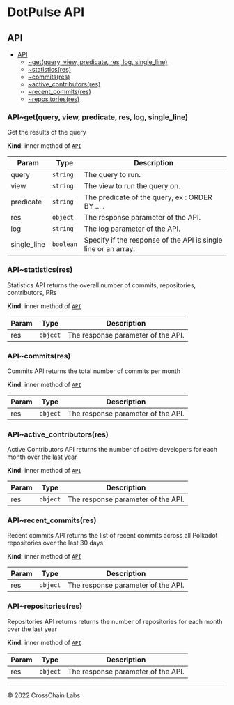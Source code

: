 # DotPulse API

<a name="module_API"></a>

## API

* [API](#module_API)
    * [~get(query, view, predicate, res, log, single_line)](#module_API..get)
    * [~statistics(res)](#module_API..statistics)
    * [~commits(res)](#module_API..commits)
    * [~active_contributors(res)](#module_API..active_contributors)
    * [~recent_commits(res)](#module_API..recent_commits)
    * [~repositories(res)](#module_API..repositories)

<a name="module_API..get"></a>

### API~get(query, view, predicate, res, log, single_line)
Get the results of the query

**Kind**: inner method of [<code>API</code>](#module_API)  

| Param | Type | Description |
| --- | --- | --- |
| query | <code>string</code> | The query to run. |
| view | <code>string</code> | The view to run the query on. |
| predicate | <code>string</code> | The predicate of the query, ex : ORDER BY ... . |
| res | <code>object</code> | The response parameter of the API. |
| log | <code>string</code> | The log parameter of the API. |
| single_line | <code>boolean</code> | Specify if the response of the API is single line or an array. |

<a name="module_API..statistics"></a>

### API~statistics(res)
Statistics API
returns the overall number of commits, repositories, contributors, PRs

**Kind**: inner method of [<code>API</code>](#module_API)  

| Param | Type | Description |
| --- | --- | --- |
| res | <code>object</code> | The response parameter of the API. |

<a name="module_API..commits"></a>

### API~commits(res)
Commits API
returns the total number of commits per month

**Kind**: inner method of [<code>API</code>](#module_API)  

| Param | Type | Description |
| --- | --- | --- |
| res | <code>object</code> | The response parameter of the API. |

<a name="module_API..active_contributors"></a>

### API~active\_contributors(res)
Active Contributors API
returns the number of active developers for each month over the last year

**Kind**: inner method of [<code>API</code>](#module_API)  

| Param | Type | Description |
| --- | --- | --- |
| res | <code>object</code> | The response parameter of the API. |

<a name="module_API..recent_commits"></a>

### API~recent\_commits(res)
Recent commits API
returns the list of recent commits across all Polkadot repositories over the last 30 days

**Kind**: inner method of [<code>API</code>](#module_API)  

| Param | Type | Description |
| --- | --- | --- |
| res | <code>object</code> | The response parameter of the API. |

<a name="module_API..repositories"></a>

### API~repositories(res)
Repositories API
returns  returns the number of repositories for each month over the last year

**Kind**: inner method of [<code>API</code>](#module_API)  

| Param | Type | Description |
| --- | --- | --- |
| res | <code>object</code> | The response parameter of the API. |


* * *

&copy; 2022 CrossChain Labs